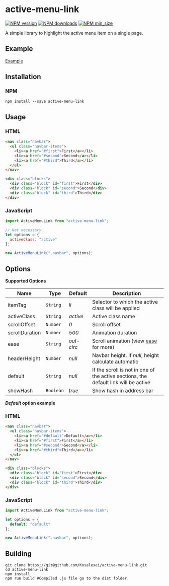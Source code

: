 
# active-menu-link

[![NPM version](https://img.shields.io/npm/v/active-menu-link.svg)](https://www.npmjs.com/package/active-menu-link)
[![NPM downloads](https://img.shields.io/npm/dm/active-menu-link.svg)](https://www.npmjs.com/package/active-menu-link)
[![NPM min_size](https://img.shields.io/bundlephobia/min/active-menu-link.svg)](https://www.npmjs.com/package/active-menu-link)

A simple library to highlight the active menu item on a single page.

## Example
[Example](https://active-menu-link.netlify.com/)

## Installation

### NPM

```shell
npm install --save active-menu-link
```

## Usage

### HTML

```html
<nav class="navbar">
  <ul class="navbar-items">
    <li><a href="#first">First</a></li>
    <li><a href="#second">Second</a></li>
    <li><a href="#third">Third</a></li>
  </ul>
</nav>

<div class="blocks">
  <div class="block" id="first">First</div>
  <div class="block" id="second">Second</div>
  <div class="block" id="third">Third</div>
</div>
```

### JavaScript

```js
import ActiveMenuLink from "active-menu-link";

// Not necessary.
let options = {
  activeClass: "active"
};

new ActiveMenuLink(".navbar", options);
```

## Options

**Supported Options**

| Name             |Type       | Default    | Description |
| ---------------- |-----------| ---------- | ----------- |
| itemTag          | `String`  | *li*       | Selector to which the active class will be applied |
| activeClass      | `String`  | *active*   | Active class name |
| scrollOffset     | `Number`  | *0*        | Scroll offset |
| scrollDuration   | `Number`  | *500*      | Animation duration |
| ease             | `String`  | *out-circ* | Scroll animation (view [ease](https://github.com/component/ease) for more)   |
| headerHeight     | `Number`  | *null*     | Navbar height. If *null*, height calculate automatic |
| default          | `String`  | *null*     | If the scroll is not in one of the active sections, the default link will be active |
| showHash         | `Boolean` | *true*     | Show hash in address bar |

***Default* option example**

### HTML

```html
<nav class="navbar">
  <ul class="navbar-items">
    <li><a href="#default">Default</a></li>
    <li><a href="#first">First</a></li>
    <li><a href="#second">Second</a></li>
    <li><a href="#third">Third</a></li>
  </ul>
</nav>

<div class="blocks">
  <div class="block" id="first">First</div>
  <div class="block" id="second">Second</div>
  <div class="block" id="third">Third</div>
</div>
```

### JavaScript

```js
import ActiveMenuLink from "active-menu-link";

let options = {
  default: "default"
};

new ActiveMenuLink(".navbar", options);
```

## Building

```shell
git clone https://git@github.com/Kosalexei/active-menu-link.git
cd active-menu-link
npm install
npm run build #Compiled .js file go to the dist folder.
```